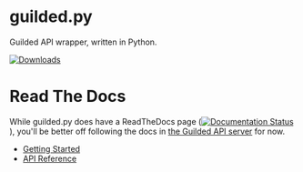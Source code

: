 # guilded.py

Guilded API wrapper, written in Python.

[![Downloads](https://pepy.tech/badge/guilded-py)](https://pypi.org/project/guilded-py)

# Read The Docs

While guilded.py does have a ReadTheDocs page ([![Documentation Status](https://readthedocs.org/projects/guildedpy/badge/?version=latest)](https://guildedpy.readthedocs.io/en/latest/?badge=latest)), you'll be better off following the docs in [the Guilded API server](https://guilded.gg/guilded-api) for now.

- [Getting Started](https://www.guilded.gg/guilded-api/groups/WD56qLmd/channels/b43d6028-8277-4a1f-93be-ba5f8af128a8/docs)
- [API Reference](https://www.guilded.gg/guilded-api/groups/WD56qLmd/channels/236eae98-df95-4349-8b16-80006b7587aa/docs)
